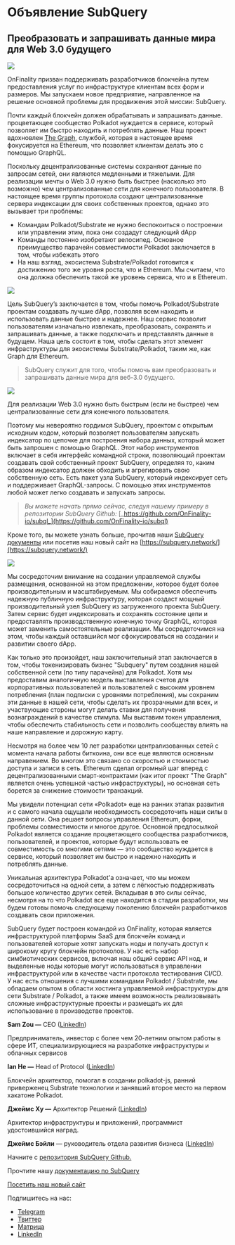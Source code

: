 # Объявление SubQuery

## Преобразовать и запрашивать данные мира для Web 3.0 будущего

![](https://miro.medium.com/max/1400/1*J5u22qNxndcuCrFJ1mfGqg.png)

OnFinality призван поддерживать разработчиков блокчейна путем предоставления услуг по инфраструктуре клиентам всех форм и размеров. Мы запускаем новое предприятие, направленное на решение основной проблемы для продвижения этой миссии: SubQuery.

Почти каждый блокчейн должен обрабатывать и запрашивать данные. процветающее сообщество Polkadot нуждается в сервисе, который позволяет им быстро находить и потреблять данные. Наш проект вдохновлен [The Graph](https://thegraph.com/), службой, которая в настоящее время фокусируется на Ethereum, что позволяет клиентам делать это с помощью GraphQL.

Поскольку децентрализованные системы сохраняют данные по запросам сетей, они являются медленными и тяжелыми. Для реализации мечты о Web 3.0 нужно быть быстрее (насколько это возможно) чем централизованные сети для конечного пользователя. В настоящее время группы протокола создают централизованные сервера индексации для своих собственных проектов, однако это вызывает три проблемы:

-   Командам Polkadot/Substrate не нужно беспокоиться о построении или управлении этим, пока они создадут следующий dApp
-   Команды постоянно изобретают велосипед. Основное преимущество парачейн совместимости Polkadot заключается в том, чтобы избежать этого
-   На наш взгляд, экосистема Substrate/Polkadot готовится к достижению того же уровня роста, что и Ethereum. Мы считаем, что она должна обеспечить такой же уровень сервиса, что и в Ethereum.

![](https://miro.medium.com/max/1400/1*l4b4BXWkczVDaHyv30lLQQ.png)

Цель SubQuery’s заключается в том, чтобы помочь Polkadot/Substrate проектам создавать лучшие dApp, позволяя всем находить и использовать данные быстрее и надежнее. Наш сервис позволит пользователям изначально извлекать, преобразовать, сохранять и запрашивать данные, а также подключать и представлять данные в будущем. Наша цель состоит в том, чтобы сделать этот элемент инфраструктуры для экосистемы Substrate/Polkadot, таким же, как Graph для Ethereum.

> SubQuery служит для того, чтобы помочь вам преобразовать и запрашивать данные мира для веб-3.0 будущего.

![](https://miro.medium.com/max/1000/1*IHstJG-hBwQzicLdWkGR5w.png)

Для реализации Web 3.0 нужно быть быстрым (если не быстрее) чем централизованные сети для конечного пользователя.

Поэтому мы невероятно гордимся SubQuery, проектом с открытым исходным кодом, который позволяет пользователям запускать индексатор по цепочке для построения набора данных, который может быть запрошен с помощью GraphQL. Этот набор инструментов включает в себя интерфейс командной строки, позволяющий проектам создавать свой собственный проект SubQuery, определяя то, каким образом индексатор должен обходить и агрегировать свою собственную сеть. Есть пакет узла SubQuery, который индексирует сеть и поддерживает GraphQL-запросы. С помощью этих инструментов любой может легко создавать и запускать запросы.

> _Вы можете начать прямо сейчас, следуя нашему примеру в репозитории SubQuery Github:_ [_https://github.com/OnFinality-io/subql_](https://github.com/OnFinality-io/subql)

Кроме того, вы можете узнать больше, прочитав наши [SubQuery документы](https://doc.subquery.network/) или посетив наш новый сайт на [https://subquery.network/](https://subquery.network/)

![](https://miro.medium.com/max/1000/1*3oA1Hvns1vrImTsmowO_Jw.png)

Мы сосредоточим внимание на создании управляемой службы размещения, основанной на этом предложении, которое будет более производительным и масштабируемым. Мы собираемся обеспечить надежную публичную инфраструктуру, которая создаст мощный производительный узел SubQuery из загруженного проекта SubQuery. Затем сервис будет индексировать и сохранять состояние цепи и предоставлять производственную конечную точку GraphQL, которая может заменить самостоятельные реализации. Мы сосредоточимся на этом, чтобы каждый оставшийся мог сфокусироваться на создании и развитии своего dApp.

Как только это произойдет, наш заключительный этап заключается в том, чтобы токенизировать бизнес "Subquery" путем создания нашей собственной сети (по типу парачейна) для Polkadot. Хотя мы предоставим аналогичную модель выставления счетов для корпоративных пользователей и пользователей с высоким уровнем потребления (план подписки с уровнями потребления), мы сохраним эти данные в нашей сети, чтобы сделать их прозрачными для всех, и участвующие стороны могут делать ставки для получения вознаграждений в качестве стимула. Мы выставим токен управления, чтобы обеспечить стабильность сети и позволить сообществу влиять на наше направление и дорожную карту.

Несмотря на более чем 10 лет разработки централизованных сетей с момента начала работы биткоина, они все еще являются основным направением. Во многом это связано со скоростью и стоимостью доступа и записи в сеть. Ethereum сделал огромный шаг вперед с децентрализованными смарт-контрактами (как итог проект "The Graph" является очень успешной частью инфраструктуры), но основная сеть борется за снижение стоимости транзакций.

Мы увидели потенциал сети «Polkadot» еще на ранних этапах развития и с самого начала ощущали необходимость сосредоточить наши силы в данной сети. Она решает вопросы управления Ethereum, форки, проблемы совместимости и многое другое. Основной предпосылкой Polkadot является создание процветающего сообщества разработчиков, пользователей, и проектов, которые будут использовать ее совместимость со многими сетями — это сообщество нуждается в сервисе, который позволяет им быстро и надежно находить и потреблять данные.

Уникальная архитектура Polkadot'а означает, что мы можем сосредоточиться на одной сети, а затем с лёгкостью поддерживать большое количество других сетей. Вкладывая в это силы сейчас, несмотря на то что Polkadot все еще находится в стадии разработки, мы будем готовы помочь следующему поколению блокчейн разработчиков создавать свои приложения.

SubQuery будет построен командой из OnFinality, которая является инфраструктурой платформы SaaS для блокчейн команд и пользователей которые хотят запускать ноды и получать доступ к широкому кругу блокчейн протоколов. У нас есть набор симбиотических сервисов, включая наш общий сервис API нод, и выделенные ноды которые могут использоваться в управлении инфраструктурой или в качестве части протокола тестирования CI/CD. У нас есть отношения с лучшими командами Polkadot / Substrate, мы обладаем опытом в области хостинга управляемой инфраструктуры для сети Substrate / Polkadot, а также имеем возможность реализовывать сложные инфраструктурные проекты и размещать их для использование в производстве проектов.

**Sam Zou —** CEO ([LinkedIn](https://www.linkedin.com/in/sam-zou-5b8169a/))

Предприниматель, инвестор с более чем 20-летним опытом работы в сфере ИТ, специализирующиеся на разработке инфраструктуры и облачных сервисов

**Ian He —** Head of Protocol ([LinkedIn](https://www.linkedin.com/in/yin-he-7a266345/))

Блокчейн архитектор, помогал в создании polkadot-js, ранний приверженец Substrate технологии и занявший второе место на первом хакатоне Polkadot.

**Джеймс Ху —** Архитектор Решений ([LinkedIn](https://www.linkedin.com/in/zhexu/))

Архитектор инфраструктуры и приложений, программист удостоившийся наград.

**Джеймс Бэйли** — руководитель отдела развития бизнеса ([LinkedIn](https://www.linkedin.com/in/james-bayly/))

Начните с [репозитория SubQuery Github.](https://github.com/OnFinality-io/subql)

Прочтите нашу [документацию по SubQuerу](https://doc.subquery.network/)

[Посетить наш новый сайт](https://subquery.network/)

Подпишитесь на нас:

-   [Telegram](https://t.me/subquerynetwork)
-   [Твиттер](https://twitter.com/subquerynetwork)
-   [Матрица](https://matrix.to/#/%23subquery:matrix.org)
-   [LinkedIn](https://www.linkedin.com/company/subquery)
